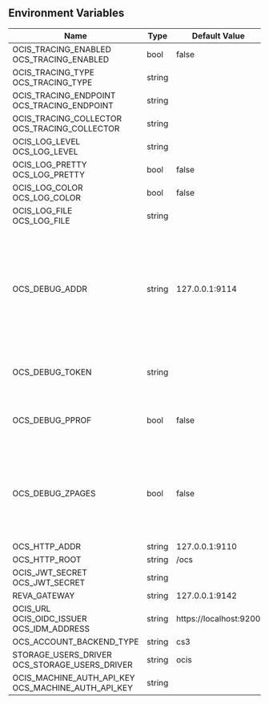 ## Environment Variables

| Name | Type | Default Value | Description |
|------|------|---------------|-------------|
| OCIS_TRACING_ENABLED<br/>OCS_TRACING_ENABLED | bool | false | |
| OCIS_TRACING_TYPE<br/>OCS_TRACING_TYPE | string |  | |
| OCIS_TRACING_ENDPOINT<br/>OCS_TRACING_ENDPOINT | string |  | |
| OCIS_TRACING_COLLECTOR<br/>OCS_TRACING_COLLECTOR | string |  | |
| OCIS_LOG_LEVEL<br/>OCS_LOG_LEVEL | string |  | |
| OCIS_LOG_PRETTY<br/>OCS_LOG_PRETTY | bool | false | |
| OCIS_LOG_COLOR<br/>OCS_LOG_COLOR | bool | false | |
| OCIS_LOG_FILE<br/>OCS_LOG_FILE | string |  | |
| OCS_DEBUG_ADDR | string | 127.0.0.1:9114 | Bind address of the debug server, where metrics, health, config and debug endpoints will be exposed.|
| OCS_DEBUG_TOKEN | string |  | Token to secure the metrics endpoint|
| OCS_DEBUG_PPROF | bool | false | Enables pprof, which can be used for profiling|
| OCS_DEBUG_ZPAGES | bool | false | Enables zpages, which can  be used for collecting and viewing traces in-me|
| OCS_HTTP_ADDR | string | 127.0.0.1:9110 | |
| OCS_HTTP_ROOT | string | /ocs | |
| OCIS_JWT_SECRET<br/>OCS_JWT_SECRET | string |  | |
| REVA_GATEWAY | string | 127.0.0.1:9142 | |
| OCIS_URL<br/>OCIS_OIDC_ISSUER<br/>OCS_IDM_ADDRESS | string | https://localhost:9200 | |
| OCS_ACCOUNT_BACKEND_TYPE | string | cs3 | |
| STORAGE_USERS_DRIVER<br/>OCS_STORAGE_USERS_DRIVER | string | ocis | |
| OCIS_MACHINE_AUTH_API_KEY<br/>OCS_MACHINE_AUTH_API_KEY | string |  | |